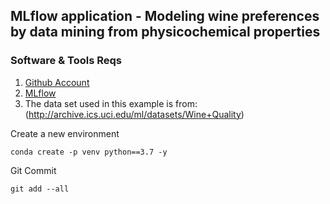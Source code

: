 ## MLflow application - Modeling wine preferences by data mining from physicochemical properties

### Software & Tools Reqs

1. [Github Account](https://github.com)
2. [MLflow](https://mlflow.org/docs/latest/index.html)
3. The data set used in this example is from: (http://archive.ics.uci.edu/ml/datasets/Wine+Quality)

Create a new environment 
```
conda create -p venv python==3.7 -y
```

Git Commit
```
git add --all
```
